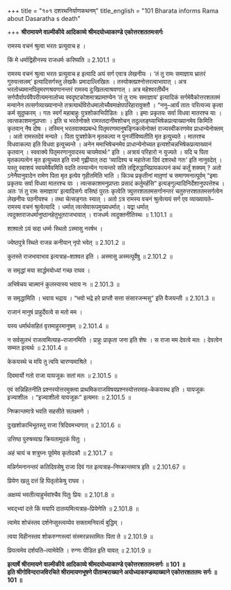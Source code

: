 +++
title = "१०१ दशरथनिर्याणकथनम्"
title_english = "101 Bharata informs Rama about Dasaratha s death"

+++
**श्रीरामायणे वाल्मीकीये आदिकाव्ये श्रीमदयोध्याकाण्डे एकोत्तरशततमःसर्गः**

रामस्य वचनं श्रुत्वा भरतः प्रत्युवाच ह ।

किं मे धर्माद्विहीनस्य राजधर्मः करिष्यति ॥ 2.101.1 ॥

रामस्य वचनं श्रुत्वा भरतः प्रत्युवाच ह इत्यादि अयं सर्ग एवात्र लेखनीयः । ‘तं तु रामः समाज्ञाय भ्रातरं गुरुवत्सलम्’ इत्यादिसर्गस्तु लेखकैः प्रमादाल्लिखितः । तस्योक्तप्रश्नोत्तरत्वाभावात् । अत्र भरतोच्यमानपितृमरणश्रवणानन्तरं रामस्य दुःखितत्वाश्रवणात् । अत्र महेश्वरतीर्थेन सर्गपौर्वापर्यवैपरीत्यमनालोच्य स्वदृष्टकोशमात्रप्रामाण्येन ‘तं तु रामः समाज्ञाय’ इत्यादिकं सर्गमेवैकोत्तरशततमं मन्वानेन तत्सर्गव्याख्यानान्ते तत्रत्यार्थविरोधमालोच्यैवमाक्षेपपरिहारावुक्तौ । “ननु–आर्यं तातः परित्यज्य कृत्वा कर्म सुदुष्करम् । गतः स्वर्गं महाबाहुः पुत्रशोकाभिपीडितः ॥ इति । इमाः प्रकृतयः सर्वा विधवा मातरश्च याः । त्वत्सकाशमनुप्राप्ताः । इति च भरतेनोक्ते रामस्तदानीमशोचन् तदुल्लङ्घ्याभिषेकप्रत्याख्यानमेव किमिति कृतवान् नैष दोषः । तस्मिन् भरतवाक्यप्रबन्धे पितृमरणमानुषङ्गिकत्वेनोक्तं राज्यस्वीकरणमेव प्राधान्येनोक्तम् । अतो रामस्तदेवं मन्यते । पिता पुत्रशोकेन मृतकल्पा न पुनर्जीविष्यतीति मृत इत्युच्यते । मातरश्च विधवाकल्पा इति विधवा इत्युच्यन्ते । अनेन ममाभिषेचनमेव प्राधान्येनोच्यत इत्यशोचन्नभिषेकप्रत्याख्यानं कृतवान् । स्ववाक्ये पितृमरणानुवादस्य चायमेवार्थः” इति । अत्रायं परिहारो न युज्यते । यदि च पिता मृतकल्पत्वेन मृत इत्युच्यत इति रामो गृह्णीयात् तदा ‘व्यादिश्य च महातेजा दिवं दशरथो गतः’ इति नानुवदेत् । यस्तु स्वाशयं स्वयमेवैवमिति वदति तस्यान्येन गत्यन्तरे सति तद्विरुद्धाभिप्रायकल्पनं कथं कर्तुं शक्यम् ? अतो ऽनेनैवानुवादेन रामेण पिता मृत इत्येव गृहीतमिति भाति । किञ्च प्रकृतीनां मातृ़णां च समागमनात्पूर्वम् “इमाः प्रकृतयः सर्वा विधवा मातरश्च याः । त्वत्सकाशमनुप्राप्ताः प्रसादं कर्तुमर्हसि” इत्यङ्गुल्यादिनिर्देशानुपपत्तेश्च । अतः ‘तं तु रामः समाज्ञाय’ इत्यादिसर्गः वसिष्ठं पुरतः कृत्वेति त्र्युत्तरशततमसर्गानन्तरं चतुरुत्तरशततमसर्गत्वेन लेखनीयः पठनीयश्च । तथा चेत्सङ्गतः स्यात् । अतो ऽत्र रामस्य वचनं श्रुत्वेत्ययं सर्ग एव व्याख्यायते–रामस्य वचनं श्रुत्वेत्यादि । धर्मात् त्वत्सेवारूपमुख्यधर्मात् । यद्वा धर्मात् त्वदुक्तराजधर्मानुष्ठानहेतुभूतराजभावात् । राजधर्मः त्वदुक्तनीतिस्थः ॥ 1.101.1 ॥

शाश्वतो ऽयं सदा धर्म्मः स्थितो ऽस्मासु नरर्षभ ।

ज्येष्ठपुत्रे स्थिते राजन्न कनीयान् नृपो भवेत् ॥ 2.101.2 ॥

कुतस्ते राजभावाभाव इत्यत्राह–शाश्वत इति । अस्मासु अस्मत्पूर्वेषु ॥ 2.101.2 ॥

स समृद्धां मया सार्द्धमयोध्यां गच्छ राघव ।

अभिषेचय चात्मानं कुलस्यास्य भवाय नः ॥ 2.101.3 ॥

स समृद्धामिति । भवाय भद्राय । “भवो भद्रे हरे प्राप्तौ सत्ता संसारजन्मसु” इति वैजयन्ती ॥ 2.101.3 ॥

राजानं मानुषं प्राहुर्देवत्वे स मतो मम ।

यस्य धर्मार्थसहितं वृत्तमाहुरमानुषम् ॥ 2.101.4 ॥

न सर्वसुलभं राजत्वमित्याह–राजानमिति । प्राहुः प्राकृता जना इति शेषः । स राजा मम देवत्वे मतः । देवत्वेन सम्मत इत्यर्थः ॥ 2.101.4 ॥

केकयस्थे च मयि तु त्वयि चारण्यमाश्रिते ।

दिवमार्यो गतो राजा यायजूकः सतां मतः ॥ 2.101.5 ॥

एवं सन्निहितनीति प्रश्नस्योत्तरमुक्त्वा प्राथमिकराजविषयप्रश्नस्योत्तरमाह–केकयस्थ इति । यायजूकः इज्याशीलः । “इज्याशीलो यायजूकः” इत्यमरः ॥ 2.101.5 ॥

निष्क्रान्तमात्रे भवति सहसीते सलक्ष्मणे ।

दुःखशोकाभिभूतस्तु राजा त्रिदिवमभ्यगात् ॥ 2.101.6 ॥

उत्तिष्ठ पुरुषव्याघ्र क्रियतामुदकं पितुः ।

अहं चायं च शत्रुघ्नः पूर्वमेव कृतोदकौ ॥ 2.101.7 ॥

मन्निर्गमनानन्तरं कतिदिवसेषु राजा दिवं गत इत्यत्राह–निष्क्रान्तमात्र इति ॥ 2.101.67 ॥

प्रियेण खलु दत्तं हि पितृलोकेषु राघव ।

अक्षय्यं भवतीत्याहुर्भवांश्चैव पितुः प्रियः ॥ 2.101.8 ॥

भवद्भ्यां दत्ते किं मयापि दातव्यमित्यत्राह–प्रियेणेति ॥ 2.101.8 ॥

त्वामेव शोचंस्तव दर्शनेप्सुस्त्वय्येव सक्तामनिवर्त्य बुद्धिम् ।

त्वया विहीनस्तव शोकरुग्णस्त्वां संस्मरन्नस्तमितः पिता ते ॥ 2.101.9 ॥

प्रियत्वमेव दर्शयति–त्वामेवेति । रुग्णः पीडित इति यावत् ॥ 2.101.9 ॥

**इत्यार्षे श्रीरामायणे वाल्मीकीये आदिकाव्ये श्रीमदयोध्याकाण्डे एकोत्तरशततमःसर्गः ॥ 101 ॥  
इति श्रीगोविन्दराजविरचिते श्रीरामायणभूषणे पीताम्बराख्याने अयोध्याकाण्डव्याख्याने एकोत्तरशततमः सर्गः ॥ 101 ॥**
